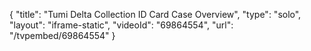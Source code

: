 {
    "title": "Tumi Delta Collection ID Card Case Overview",
    "type": "solo",
    "layout": "iframe-static",
    "videoId": "69864554",
    "url": "\/tvpembed\/69864554"
}